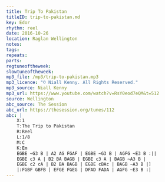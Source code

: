 ```yaml
---
title: Trip To Pakistan
titleID: trip-to-pakistan.md
key: Edor
rhythm: reel
date: 2016-10-26
location: Raglan Wellington
notes:
tags:
repeats:
parts:
regtuneoftheweek:
slowtuneoftheweek:
mp3_file: /mp3/trip-to-pakistan.mp3
mp3_licence: "© Niall Kenny. All Rights Reserved."
mp3_source: Niall Kenny
mp3_url: https://www.youtube.com/watch?v=RsY0eod7eQM&t=512
source: Wellington
abc_source: The Session
abc_url: https://thesession.org/tunes/112
abc: |
    X:1
    T:The Trip to Pakistan
    R:Reel
    L:1/8
    M:C
    K:Em
    EGBE ~G3 B | A2 AG FGAF | EGBE ~G3 B | AGFG ~E3 B :||
    EGBE c3 A | B2 BA BAGB | EGBE c3 A | BAGB ~A3 B |
    EGBE c2 cA | B2 BA BAGB | EGBE cBAc | BAGB ~A3 B |]
    |:FGBF GBFB | EFGE FGEG | DFAD FADA | AGFG ~E3 B :|
---
```

